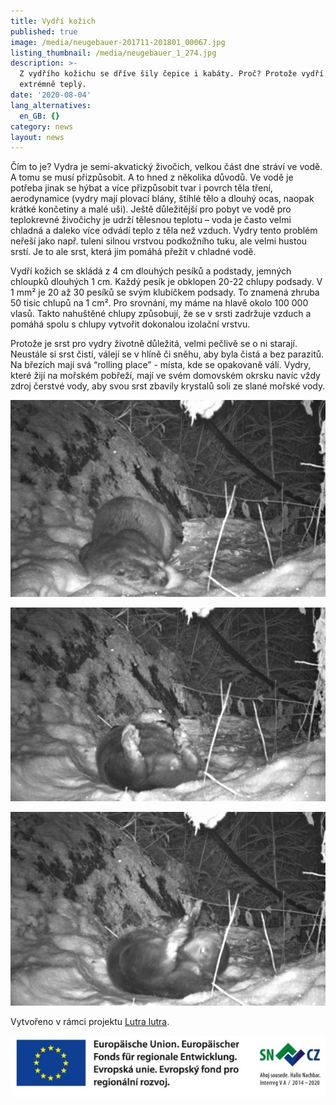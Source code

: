 ```yaml
---
title: Vydří kožich
published: true
image: /media/neugebauer-201711-201801_00067.jpg
listing_thumbnail: /media/neugebauer_1_274.jpg
description: >-
  Z vydřího kožichu se dříve šily čepice i kabáty. Proč? Protože vydří kožich je
  extrémně teplý. 
date: '2020-08-04'
lang_alternatives:
  en_GB: {}
category: news
layout: news
---
```



Čím to je? Vydra je semi-akvatický živočich, velkou část dne stráví ve vodě. A tomu se musí přizpůsobit. A to hned z několika důvodů. Ve vodě je potřeba jinak se hýbat a více přizpůsobit tvar i povrch těla tření, aerodynamice (vydry mají plovací blány, štíhlé tělo a dlouhý ocas, naopak krátké končetiny a malé uši). Ještě důležitější pro pobyt ve vodě pro teplokrevné živočichy je udrží tělesnou teplotu – voda je často velmi chladná a daleko více odvádí teplo z těla než vzduch. Vydry tento problém neřeší jako např. tuleni silnou vrstvou podkožního tuku, ale velmi hustou srstí. Je to ale srst, která jim pomáhá přežít v chladné vodě. 

Vydří kožich se skládá z 4 cm dlouhých pesíků a podstady, jemných chloupků dlouhých 1 cm. Každý pesík je obklopen 20-22 chlupy podsady. V 1 mm² je 20 až 30 pesíků se svým klubíčkem podsady. To znamená zhruba 50 tisíc chlupů na 1 cm². Pro srovnání, my máme na hlavě okolo 100 000 vlasů. Takto nahuštěné chlupy způsobují, že se v srsti zadržuje vzduch a pomáhá spolu s chlupy vytvořit dokonalou izolační vrstvu. 

Protože je srst pro vydry životně důležitá, velmi pečlivě se o ni starají. Neustále si srst čistí, válejí se v hlíně či sněhu, aby byla čistá a bez parazitů. Na březích mají svá “rolling place” - místa, kde se opakovaně válí. Vydry, které žijí na mořském pobřeží, mají ve svém domovském okrsku navíc vždy zdroj čerstvé vody, aby svou srst zbavily krystalů soli ze slané mořské vody. 



![vydří rolling place](/media/neugebauer-201711-201801_00069.jpg "vydří rolling place")

![vydra si čistí srst](/media/neugebauer-201711-201801_00087.jpg "vydra si čistí srst")

![vydra si čistí srst](/media/neugebauer-201711-201801_00089.jpg "vydra si čistí srst")

Vytvořeno v rámci projektu [Lutra lutra](/projekty/projekt-lutra-lutra).

![](/media/spojene_loga_610.jpg)
